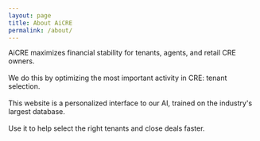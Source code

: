 ```yaml
---
layout: page
title: About AiCRE
permalink: /about/
---
```



<head>
    <!-- ...other head elements... -->
    <link href="https://fonts.googleapis.com/css2?family=Roboto:wght@400&display=swap" rel="stylesheet">
</head>


<div class="centered-text" >
<div class="typing-effect" style="animation-delay: 0s;">AiCRE maximizes financial stability for tenants, agents, and retail CRE owners. </div>
<br>
<div class="typing-effect" style="animation-delay: 3s;">We do this by optimizing the most important activity in CRE: tenant selection. </div>
<br>
<div class="typing-effect" style="animation-delay: 6s;">This website is a personalized interface to our AI, trained on the industry's largest database. </div>
<br>
<div class="typing-effect" style="animation-delay: 10s;">Use it to help select the right tenants and close deals faster. </div>
</div>

